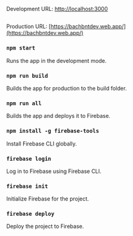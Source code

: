 Development URL: [http://localhost:3000](http://localhost:3000)

##

Production URL: [https://bachbntdev.web.app/](https://bachbntdev.web.app/)

### `npm start`

Runs the app in the development mode.

### `npm run build`

Builds the app for production to the build folder.

### `npm run all`

Builds the app and deploys it to Firebase.

### `npm install -g firebase-tools`

Install Firebase CLI globally.

### `firebase login`

Log in to Firebase using Firebase CLI.

### `firebase init`

Initialize Firebase for the project.

### `firebase deploy`

Deploy the project to Firebase.
